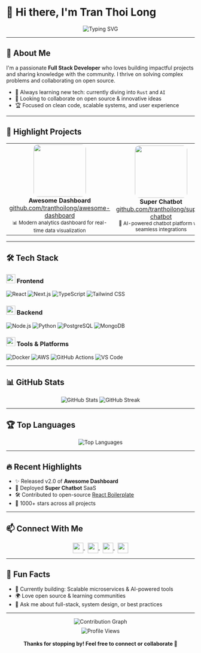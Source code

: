 # 👋 Hi there, I'm Tran Thoi Long

<div align="center">
  <img src="https://readme-typing-svg.herokuapp.com?font=Fira+Code&weight=500&size=28&pause=1000&color=00D4AA&center=true&vCenter=true&width=600&height=50&lines=Full+Stack+Developer;Open+Source+Contributor;Project+Builder+%26+Problem+Solver" alt="Typing SVG" />
</div>

---

## 🚀 About Me

I'm a passionate <b>Full Stack Developer</b> who loves building impactful projects and sharing knowledge with the community. I thrive on solving complex problems and collaborating on open source.

- 🌱 Always learning new tech: currently diving into <code>Rust</code> and <code>AI</code>
- 🤝 Looking to collaborate on open source & innovative ideas
- 🏆 Focused on clean code, scalable systems, and user experience

---

## 🌟 Highlight Projects

<table>
  <tr>
    <td align="center">
      <a href="https://github.com/tranthoilong/awesome-dashboard"><img src="https://github.com/tranthoilong/awesome-dashboard/raw/main/cover.png" width="140px" style="border-radius:12px;"/></a>
      <br/>
      <b>Awesome Dashboard</b><br/>
      <a href="https://github.com/tranthoilong/awesome-dashboard">github.com/tranthoilong/awesome-dashboard</a>
      <br/>
      <sub>📊 Modern analytics dashboard for real-time data visualization</sub>
    </td>
    <td align="center">
      <a href="https://github.com/tranthoilong/super-chatbot"><img src="https://github.com/tranthoilong/super-chatbot/raw/main/cover.png" width="140px" style="border-radius:12px;"/></a>
      <br/>
      <b>Super Chatbot</b><br/>
      <a href="https://github.com/tranthoilong/super-chatbot">github.com/tranthoilong/super-chatbot</a>
      <br/>
      <sub>🤖 AI-powered chatbot platform with seamless integrations</sub>
    </td>
    <td align="center">
      <a href="https://github.com/tranthoilong/ecommerce-starter"><img src="https://github.com/tranthoilong/ecommerce-starter/raw/main/cover.png" width="140px" style="border-radius:12px;"/></a>
      <br/>
      <b>Ecommerce Starter</b><br/>
      <a href="https://github.com/tranthoilong/ecommerce-starter">github.com/tranthoilong/ecommerce-starter</a>
      <br/>
      <sub>🛒 Full-featured e-commerce boilerplate (React, Node.js)</sub>
    </td>
  </tr>
</table>

---

## 🛠️ Tech Stack

### <img src="https://cdn.jsdelivr.net/gh/devicons/devicon/icons/react/react-original.svg" width="24px" /> Frontend
![React](https://img.shields.io/badge/React-20232A?style=for-the-badge&logo=react&logoColor=61DAFB)
![Next.js](https://img.shields.io/badge/Next.js-000?style=for-the-badge&logo=nextdotjs&logoColor=white)
![TypeScript](https://img.shields.io/badge/TypeScript-007ACC?style=for-the-badge&logo=typescript&logoColor=white)
![Tailwind CSS](https://img.shields.io/badge/Tailwind_CSS-38B2AC?style=for-the-badge&logo=tailwind-css&logoColor=white)

### <img src="https://cdn.jsdelivr.net/gh/devicons/devicon/icons/nodejs/nodejs-original.svg" width="24px" /> Backend
![Node.js](https://img.shields.io/badge/Node.js-43853D?style=for-the-badge&logo=node.js&logoColor=white)
![Python](https://img.shields.io/badge/Python-3776AB?style=for-the-badge&logo=python&logoColor=white)
![PostgreSQL](https://img.shields.io/badge/PostgreSQL-316192?style=for-the-badge&logo=postgresql&logoColor=white)
![MongoDB](https://img.shields.io/badge/MongoDB-4EA94B?style=for-the-badge&logo=mongodb&logoColor=white)

### <img src="https://cdn.jsdelivr.net/gh/devicons/devicon/icons/docker/docker-original.svg" width="24px" /> Tools & Platforms
![Docker](https://img.shields.io/badge/Docker-2CA5E0?style=for-the-badge&logo=docker&logoColor=white)
![AWS](https://img.shields.io/badge/AWS-FF9900?style=for-the-badge&logo=amazonaws&logoColor=white)
![GitHub Actions](https://img.shields.io/badge/GitHub_Actions-2088FF?style=for-the-badge&logo=github-actions&logoColor=white)
![VS Code](https://img.shields.io/badge/VS_Code-007ACC?style=for-the-badge&logo=visualstudiocode&logoColor=white)

---

## 📊 GitHub Stats

<div align="center">
  <img src="https://github-readme-stats.vercel.app/api?username=tranthoilong&show_icons=true&theme=radical&hide_border=true&bg_color=0D1117&title_color=00D4AA&icon_color=00D4AA&text_color=FFFFFF" alt="GitHub Stats" />
  <img src="https://github-readme-streak-stats.herokuapp.com/?user=tranthoilong&theme=radical&hide_border=true&background=0D1117&stroke=00D4AA&ring=00D4AA&fire=00D4AA&currStreakNum=FFFFFF&sideNums=FFFFFF&currStreakLabel=00D4AA&sideLabels=FFFFFF&dates=FFFFFF" alt="GitHub Streak" />
</div>

---

## 🏆 Top Languages

<div align="center">
  <img src="https://github-readme-stats.vercel.app/api/top-langs/?username=tranthoilong&layout=compact&theme=radical&hide_border=true&bg_color=0D1117&title_color=00D4AA&text_color=FFFFFF" alt="Top Languages" />
</div>

---

## 🔥 Recent Highlights

- ✨ Released v2.0 of <b>Awesome Dashboard</b>
- 🚀 Deployed <b>Super Chatbot</b> SaaS
- 🛠️ Contributed to open-source <a href="https://github.com/react-boilerplate/react-boilerplate">React Boilerplate</a>
- 🌟 1000+ stars across all projects

---

## 📫 Connect With Me

<div align="center">
  <a href="mailto:your.email@example.com" title="Email">
    <img src="https://cdn.jsdelivr.net/gh/devicons/devicon/icons/google/google-original.svg" width="28px" style="vertical-align:middle"/>
  </a>
  &nbsp;
  <a href="https://linkedin.com/in/your-linkedin" title="LinkedIn">
    <img src="https://cdn.jsdelivr.net/gh/devicons/devicon/icons/linkedin/linkedin-original.svg" width="28px" style="vertical-align:middle"/>
  </a>
  &nbsp;
  <a href="https://twitter.com/your-twitter" title="Twitter">
    <img src="https://cdn.jsdelivr.net/gh/devicons/devicon/icons/twitter/twitter-original.svg" width="28px" style="vertical-align:middle"/>
  </a>
  &nbsp;
  <a href="https://yourportfolio.com" title="Portfolio">
    <img src="https://cdn.jsdelivr.net/gh/devicons/devicon/icons/chrome/chrome-original.svg" width="28px" style="vertical-align:middle"/>
  </a>
</div>

---

## 🌱 Fun Facts

- 🎯 Currently building: Scalable microservices & AI-powered tools
- 🌍 Love open source & learning communities
- 💬 Ask me about full-stack, system design, or best practices

---

<div align="center">
  <img src="https://github-readme-activity-graph.vercel.app/graph?username=tranthoilong&bg_color=0D1117&color=00D4AA&line=00D4AA&point=FFFFFF&area=true&hide_border=true" alt="Contribution Graph" />
</div>

<div align="center" style="margin-top:8px">
  <img src="https://komarev.com/ghpvc/?username=tranthoilong&style=flat-square&color=00D4AA" alt="Profile Views" />
  <br><br>
  <b>Thanks for stopping by! Feel free to connect or collaborate 🚀</b>
</div>